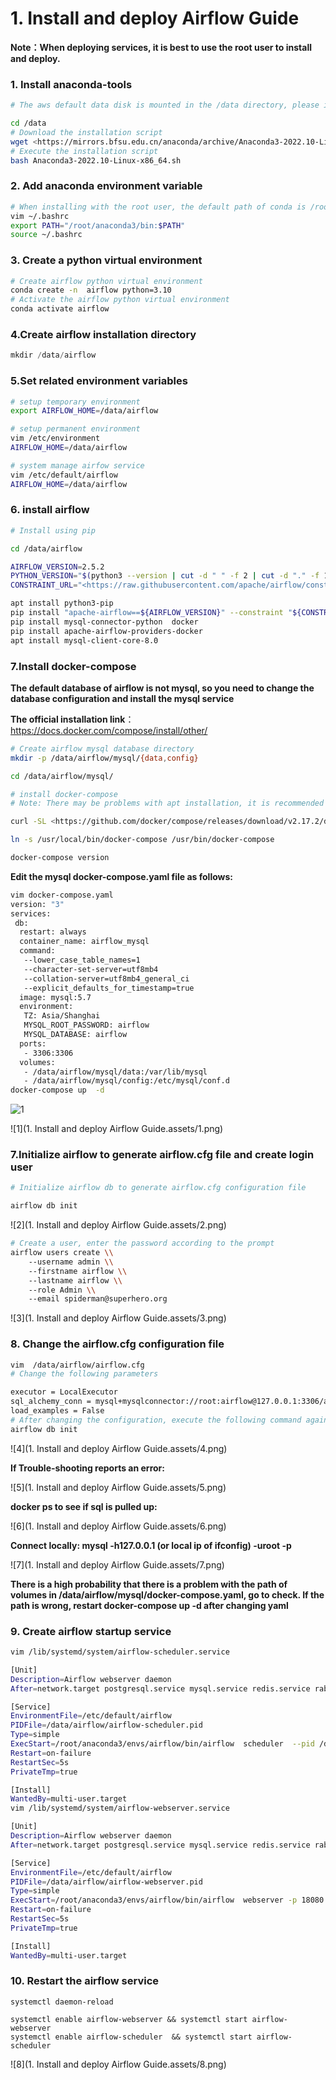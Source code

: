 # 1. **Install and deploy Airflow Guide**

**Note：When deploying services, it is best to use the root user to install and deploy.**

### 1. **Install anaconda-tools**

```bash
# The aws default data disk is mounted in the /data directory, please install and deploy in this directory

cd /data
# Download the installation script
wget <https://mirrors.bfsu.edu.cn/anaconda/archive/Anaconda3-2022.10-Linux-x86_64.sh> --no-check-certificate
# Execute the installation script
bash Anaconda3-2022.10-Linux-x86_64.sh
```

### 2. **Add anaconda environment variable**

```bash
# When installing with the root user, the default path of conda is /root/anaconda3/bin
vim ~/.bashrc
export PATH="/root/anaconda3/bin:$PATH"
source ~/.bashrc
```

### 3. **Create a python virtual environment**

```bash
# Create airflow python virtual environment
conda create -n  airflow python=3.10
# Activate the airflow python virtual environment
conda activate airflow
```

### 4.**Create airflow installation directory**

```jsx
mkdir /data/airflow
```

### 5.**Set related environment variables**

```bash
# setup temporary environment
export AIRFLOW_HOME=/data/airflow

# setup permanent environment
vim /etc/environment
AIRFLOW_HOME=/data/airflow

# system manage airfow service
vim /etc/default/airflow
AIRFLOW_HOME=/data/airflow
```

### 6. **install airflow**

```bash
# Install using pip

cd /data/airflow

AIRFLOW_VERSION=2.5.2
PYTHON_VERSION="$(python3 --version | cut -d " " -f 2 | cut -d "." -f 1-2)"
CONSTRAINT_URL="<https://raw.githubusercontent.com/apache/airflow/constraints-${AIRFLOW_VERSION}/constraints-${PYTHON_VERSION}.txt>"

apt install python3-pip
pip install "apache-airflow==${AIRFLOW_VERSION}" --constraint "${CONSTRAINT_URL}"
pip install mysql-connector-python  docker 
pip install apache-airflow-providers-docker
apt install mysql-client-core-8.0
```

### 7.**Install docker-compose**

**The default database of airflow is not mysql, so you need to change the database configuration and install the mysql service**

**The official installation link**： https://docs.docker.com/compose/install/other/

```bash
# Create airflow mysql database directory
mkdir -p /data/airflow/mysql/{data,config}

cd /data/airflow/mysql/

# install docker-compose
# Note: There may be problems with apt installation, it is recommended to use the following methods to install

curl -SL <https://github.com/docker/compose/releases/download/v2.17.2/docker-compose-linux-x86_64> -o /usr/local/bin/docker-compose

ln -s /usr/local/bin/docker-compose /usr/bin/docker-compose

docker-compose version
```

**Edit the mysql docker-compose.yaml file as follows:**

```bash
vim docker-compose.yaml
version: "3"
services: 
 db:
  restart: always
  container_name: airflow_mysql
  command: 
   --lower_case_table_names=1
   --character-set-server=utf8mb4
   --collation-server=utf8mb4_general_ci
   --explicit_defaults_for_timestamp=true
  image: mysql:5.7
  environment:
   TZ: Asia/Shanghai
   MYSQL_ROOT_PASSWORD: airflow
   MYSQL_DATABASE: airflow
  ports:
   - 3306:3306
  volumes: 
   - /data/airflow/mysql/data:/var/lib/mysql
   - /data/airflow/mysql/config:/etc/mysql/conf.d
docker-compose up  -d
```

![1](C:\Users\cn200198165\Desktop\daimler\assets\1.png)

![1](1. Install and deploy Airflow Guide.assets/1.png)



### 7.**Initialize airflow to generate airflow.cfg file and create login user**

```bash
# Initialize airflow db to generate airflow.cfg configuration file

airflow db init
```

![2](1. Install and deploy Airflow Guide.assets/2.png)

```bash
# Create a user, enter the password according to the prompt
airflow users create \\
    --username admin \\
    --firstname airflow \\
    --lastname airflow \\
    --role Admin \\
    --email spiderman@superhero.org
```

![3](1. Install and deploy Airflow Guide.assets/3.png)

### 8. **Change the airflow.cfg configuration file**

```bash
vim  /data/airflow/airflow.cfg
# Change the following parameters

executor = LocalExecutor
sql_alchemy_conn = mysql+mysqlconnector://root:airflow@127.0.0.1:3306/airflow
load_examples = False
# After changing the configuration, execute the following command again
airflow db init
```

![4](1. Install and deploy Airflow Guide.assets/4.png)

**If Trouble-shooting reports an error:**

![5](1. Install and deploy Airflow Guide.assets/5.png)

**docker ps to see if sql is pulled up:**

![6](1. Install and deploy Airflow Guide.assets/6.png)

**Connect locally: mysql -h127.0.0.1 (or local ip of ifconfig) -uroot -p**

![7](1. Install and deploy Airflow Guide.assets/7.png)

**There is a high probability that there is a problem with the path of volumes in /data/airflow/mysql/docker-compose.yaml, go to check. If the path is wrong, restart docker-compose up -d after changing yaml**

### 9. **Create airflow startup service**

```bash
vim /lib/systemd/system/airflow-scheduler.service

[Unit]
Description=Airflow webserver daemon
After=network.target postgresql.service mysql.service redis.service rabbitmq-server.service

[Service]
EnvironmentFile=/etc/default/airflow
PIDFile=/data/airflow/airflow-scheduler.pid
Type=simple
ExecStart=/root/anaconda3/envs/airflow/bin/airflow  scheduler  --pid /data/airflow/airflow-scheduler.pid 
Restart=on-failure
RestartSec=5s
PrivateTmp=true

[Install]
WantedBy=multi-user.target
vim /lib/systemd/system/airflow-webserver.service

[Unit]
Description=Airflow webserver daemon
After=network.target postgresql.service mysql.service redis.service rabbitmq-server.service

[Service]
EnvironmentFile=/etc/default/airflow
PIDFile=/data/airflow/airflow-webserver.pid
Type=simple
ExecStart=/root/anaconda3/envs/airflow/bin/airflow  webserver -p 18080  --pid  /data/airflow/airflow-webserver.pid 
Restart=on-failure
RestartSec=5s
PrivateTmp=true

[Install]
WantedBy=multi-user.target
```

### 10. **Restart the airflow service**

```
systemctl daemon-reload

systemctl enable airflow-webserver && systemctl start airflow-webserver
systemctl enable airflow-scheduler  && systemctl start airflow-scheduler
```

![8](1. Install and deploy Airflow Guide.assets/8.png)





